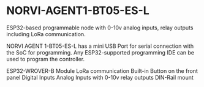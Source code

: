 # NORVI-AGENT1-BT05-ES-L
 ESP32-based programmable node with 0-10v analog inputs, relay outputs including LoRa communication.

NORVI AGENT 1-BT05-ES-L has a mini USB Port for serial connection with the SoC for programming. 
Any ESP32-supported programming IDE can be used to program the controller.

ESP32-WROVER-B Module
LoRa communication
Built-in Button on the front panel
Digital Inputs
Analog Inputs with 0-10v
relay outputs
DIN-Rail mount
